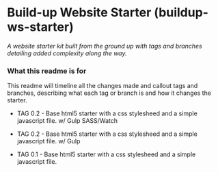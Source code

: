 # Build-up Website Starter (buildup-ws-starter)
_A website starter kit built from the ground up with tags and branches detailing added complexity along the way._

### What this readme is for
This readme will timeline all the changes made and callout tags and branches, describing what each tag or branch is and how it changes the starter.


- TAG 0.2 - Base html5 starter with a css stylesheed and a simple javascript file. w/ Gulp SASS/Watch

- TAG 0.2 - Base html5 starter with a css stylesheed and a simple javascript file. w/ Gulp

- TAG 0.1 - Base html5 starter with a css stylesheed and a simple javascript file.